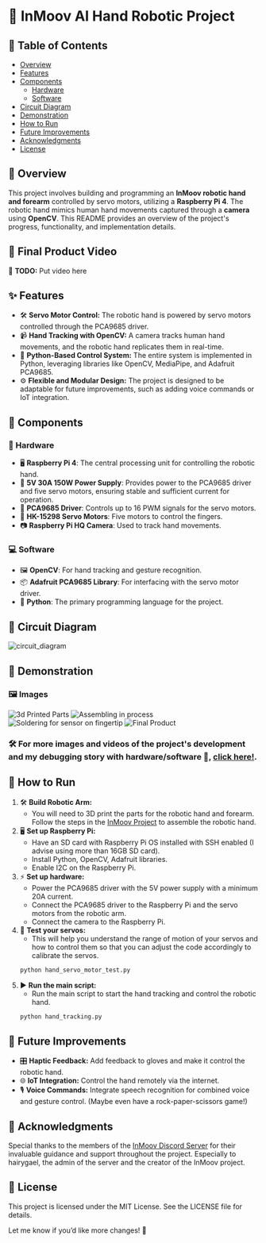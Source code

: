 # 🤖 InMoov AI Hand Robotic Project

## 📖 Table of Contents
- [Overview](#-overview)
- [Features](#-features)
- [Components](#-components)
  - [Hardware](#-hardware)
  - [Software](#-software)
- [Circuit Diagram](#-circuit-diagram)
- [Demonstration](#-demonstration)
- [How to Run](#-how-to-run)
- [Future Improvements](#-future-improvements)
- [Acknowledgments](#-acknowledgments)
- [License](#-license)

## 🌟 Overview

This project involves building and programming an **InMoov robotic hand and forearm** controlled by servo motors, utilizing a **Raspberry Pi 4**. The robotic hand mimics human hand movements captured through a **camera** using **OpenCV**. This README provides an overview of the project's progress, functionality, and implementation details.

## 🎥 Final Product Video

🚧 **TODO:** Put video here

## ✨ Features

- 🛠️ **Servo Motor Control:** The robotic hand is powered by servo motors controlled through the PCA9685 driver.
- 📹 **Hand Tracking with OpenCV:** A camera tracks human hand movements, and the robotic hand replicates them in real-time.
- 🐍 **Python-Based Control System:** The entire system is implemented in Python, leveraging libraries like OpenCV, MediaPipe, and Adafruit PCA9685.
- ⚙️ **Flexible and Modular Design:** The project is designed to be adaptable for future improvements, such as adding voice commands or IoT integration.

## 🧩 Components

### 🛒 Hardware

- 🖥️ **Raspberry Pi 4**: The central processing unit for controlling the robotic hand.
- 🔋 **5V 30A 150W Power Supply**: Provides power to the PCA9685 driver and five servo motors, ensuring stable and sufficient current for operation.
- 🧩 **PCA9685 Driver**: Controls up to 16 PWM signals for the servo motors.
- 💪 **HK-15298 Servo Motors**: Five motors to control the fingers.
- 📷 **Raspberry Pi HQ Camera**: Used to track hand movements.

### 💻 Software

- 🖼️ **OpenCV**: For hand tracking and gesture recognition.
- 📦 **Adafruit PCA9685 Library**: For interfacing with the servo motor driver.
- 🐍 **Python**: The primary programming language for the project.

## 🔌 Circuit Diagram

![circuit_diagram](images/circuit_diagram.jpg)

## 📸 Demonstration

### 🖼️ Images

![3d Printed Parts](images/image1.jpg)
![Assembling in process](images/image2.jpg)
![Soldering for sensor on fingertip](images/image3.jpg)
![Final Product](images/image4.jpg)

### 🛠️ For more images and videos of the project's development and my debugging story with hardware/software 🤯, [click here!](images/README.md).

## 🚀 How to Run

1. 🛠️ **Build Robotic Arm:**
   - You will need to 3D print the parts for the robotic hand and forearm. Follow the steps in the [InMoov Project](https://inmoov.fr/hand-and-forarm/) to assemble the robotic hand.
2. 🖥️ **Set up Raspberry Pi:**
   - Have an SD card with Raspberry Pi OS installed with SSH enabled (I advise using more than 16GB SD card).
   - Install Python, OpenCV, Adafruit libraries.
   - Enable I2C on the Raspberry Pi.
3. ⚡ **Set up hardware:**
   - Power the PCA9685 driver with the 5V power supply with a minimum 20A current.
   - Connect the PCA9685 driver to the Raspberry Pi and the servo motors from the robotic arm.
   - Connect the camera to the Raspberry Pi.
4. 🔄 **Test your servos:**
   - This will help you understand the range of motion of your servos and how to control them so that you can adjust the code accordingly to calibrate the servos.
   ```bash
   python hand_servo_motor_test.py
   ```
5. ▶️ **Run the main script:**
    - Run the main script to start the hand tracking and control the robotic hand.
    ```bash
    python hand_tracking.py
    ``` 

## 🚧 Future Improvements

- 🎛️ **Haptic Feedback:** Add feedback to gloves and make it control the robotic hand.
- 🌐 **IoT Integration:** Control the hand remotely via the internet.
- 🎙️ **Voice Commands:** Integrate speech recognition for combined voice and gesture control. (Maybe even have a rock-paper-scissors game!)

## 🙌 Acknowledgments

Special thanks to the members of the [InMoov Discord Server](https://discord.gg/FKJ6GSEwHr) for their invaluable guidance and support throughout the project. Especially to hairygael, the admin of the server and the creator of the InMoov project.

## 📜 License

This project is licensed under the MIT License. See the LICENSE file for details.

Let me know if you’d like more changes! 🚀